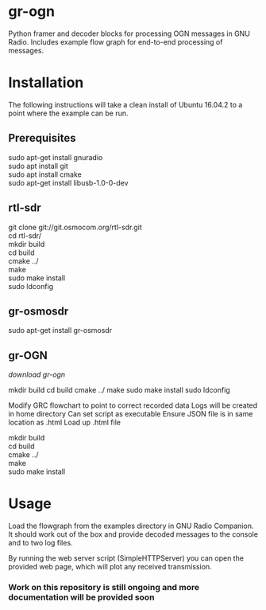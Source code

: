 <h1>gr-ogn</h1>

Python framer and decoder blocks for processing OGN messages in GNU Radio. Includes example flow graph for end-to-end processing of messages.

<h1>Installation</h1>

The following instructions will take a clean install of Ubuntu 16.04.2 to a point where the example can be run. 

<h2>Prerequisites</h2>

sudo apt-get install gnuradio<br>
sudo apt install git<br>
sudo apt install cmake<br>
sudo apt-get install libusb-1.0-0-dev<br>

<h2>rtl-sdr</h2>

git clone git://git.osmocom.org/rtl-sdr.git<br>
cd rtl-sdr/<br>
mkdir build<br>
cd build<br>
cmake ../<br>
make<br>
sudo make install<br>
sudo ldconfig<br>

<h2>gr-osmosdr</h2>

sudo apt-get install gr-osmosdr

<h2>gr-OGN</h2>


*download gr-ogn*

mkdir build
cd build
cmake ../
make
sudo make install
sudo ldconfig

Modify GRC flowchart to point to correct recorded data
Logs will be created in home directory 
Can set script as executable 
Ensure JSON file is in same location as .html
Load up .html file 


mkdir build<br>
cd build<br>
cmake ../<br>
make<br>
sudo make install

<h1>Usage</h1>

Load the flowgraph from the examples directory in GNU Radio Companion. It should work out of the box and provide decoded messages to the console and to two log files. 

By running the web server script (SimpleHTTPServer) you can open the provided web page, which will plot any received transmission. 

<h3>Work on this repository is still ongoing and more documentation will be provided soon</h3>
